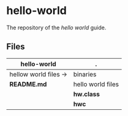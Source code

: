 # hello-world
The repository of the _hello_ _world_ guide.

## Files

 hello-world |         .         |
 ----------- | ----------------- |
 hellow world files ->| binaries | **hw**
 **README.md** | hello world files | **hw1**
 | | **hw.class**
 | | **hwc**
